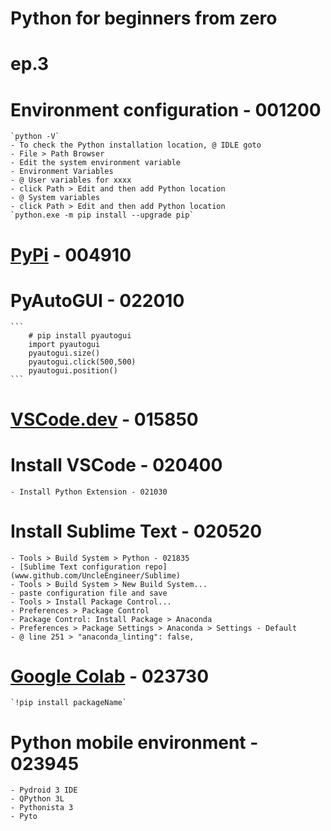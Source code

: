 # Python for beginners from zero
# ep.3

# Environment configuration - 001200
	`python -V`
	- To check the Python installation location, @ IDLE goto 
	- File > Path Browser
	- Edit the system environment variable
	- Environment Variables
	- @ User variables for xxxx
	- click Path > Edit and then add Python location
	- @ System variables
	- click Path > Edit and then add Python location
	`python.exe -m pip install --upgrade pip`
# [PyPi](www.pypi.org) - 004910
# PyAutoGUI - 022010
	```
		# pip install pyautogui
		import pyautogui
		pyautogui.size()
		pyautogui.click(500,500)
		pyautogui.position()
	```
# [VSCode.dev](vscode.dev) - 015850
# Install VSCode - 020400
	- Install Python Extension - 021030
# Install Sublime Text - 020520
	- Tools > Build System > Python - 021835
	- [Sublime Text configuration repo](www.github.com/UncleEngineer/Sublime)
	- Tools > Build System > New Build System...
	- paste configuration file and save
	- Tools > Install Package Control...
	- Preferences > Package Control
	- Package Control: Install Package > Anaconda
	- Preferences > Package Settings > Anaconda > Settings - Default
	- @ line 251 > "anaconda_linting": false,
# [Google Colab](www.colab.research.google.com) - 023730
	`!pip install packageName`
# Python mobile environment - 023945
	- Pydroid 3 IDE
	- QPython 3L
	- Pythonista 3
	- Pyto